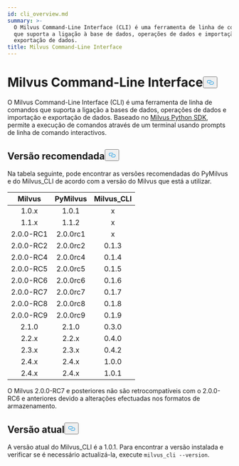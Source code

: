 ```yaml
---
id: cli_overview.md
summary: >-
  O Milvus Command-Line Interface (CLI) é uma ferramenta de linha de comandos
  que suporta a ligação à base de dados, operações de dados e importação e
  exportação de dados.
title: Milvus Command-Line Interface
---
```

<h1 id="Milvus-Command-Line-Interface" class="common-anchor-header">Milvus Command-Line Interface<button data-href="#Milvus-Command-Line-Interface" class="anchor-icon" translate="no">
      <svg translate="no"
        aria-hidden="true"
        focusable="false"
        height="20"
        version="1.1"
        viewBox="0 0 16 16"
        width="16"
      >
        <path
          fill="#0092E4"
          fill-rule="evenodd"
          d="M4 9h1v1H4c-1.5 0-3-1.69-3-3.5S2.55 3 4 3h4c1.45 0 3 1.69 3 3.5 0 1.41-.91 2.72-2 3.25V8.59c.58-.45 1-1.27 1-2.09C10 5.22 8.98 4 8 4H4c-.98 0-2 1.22-2 2.5S3 9 4 9zm9-3h-1v1h1c1 0 2 1.22 2 2.5S13.98 12 13 12H9c-.98 0-2-1.22-2-2.5 0-.83.42-1.64 1-2.09V6.25c-1.09.53-2 1.84-2 3.25C6 11.31 7.55 13 9 13h4c1.45 0 3-1.69 3-3.5S14.5 6 13 6z"
        ></path>
      </svg>
    </button></h1><p>O Milvus Command-Line Interface (CLI) é uma ferramenta de linha de comandos que suporta a ligação a bases de dados, operações de dados e importação e exportação de dados. Baseado no <a href="https://github.com/milvus-io/pymilvus">Milvus Python SDK</a>, permite a execução de comandos através de um terminal usando prompts de linha de comando interactivos.</p>
<h2 id="Recommended-version" class="common-anchor-header">Versão recomendada<button data-href="#Recommended-version" class="anchor-icon" translate="no">
      <svg translate="no"
        aria-hidden="true"
        focusable="false"
        height="20"
        version="1.1"
        viewBox="0 0 16 16"
        width="16"
      >
        <path
          fill="#0092E4"
          fill-rule="evenodd"
          d="M4 9h1v1H4c-1.5 0-3-1.69-3-3.5S2.55 3 4 3h4c1.45 0 3 1.69 3 3.5 0 1.41-.91 2.72-2 3.25V8.59c.58-.45 1-1.27 1-2.09C10 5.22 8.98 4 8 4H4c-.98 0-2 1.22-2 2.5S3 9 4 9zm9-3h-1v1h1c1 0 2 1.22 2 2.5S13.98 12 13 12H9c-.98 0-2-1.22-2-2.5 0-.83.42-1.64 1-2.09V6.25c-1.09.53-2 1.84-2 3.25C6 11.31 7.55 13 9 13h4c1.45 0 3-1.69 3-3.5S14.5 6 13 6z"
        ></path>
      </svg>
    </button></h2><p>Na tabela seguinte, pode encontrar as versões recomendadas do PyMilvus e do Milvus_CLI de acordo com a versão do Milvus que está a utilizar.</p>
<table>
<thead>
<tr><th style="text-align:center">Milvus</th><th style="text-align:center">PyMilvus</th><th style="text-align:center">Milvus_CLI</th></tr>
</thead>
<tbody>
<tr><td style="text-align:center">1.0.x</td><td style="text-align:center">1.0.1</td><td style="text-align:center">x</td></tr>
<tr><td style="text-align:center">1.1.x</td><td style="text-align:center">1.1.2</td><td style="text-align:center">x</td></tr>
<tr><td style="text-align:center">2.0.0-RC1</td><td style="text-align:center">2.0.0rc1</td><td style="text-align:center">x</td></tr>
<tr><td style="text-align:center">2.0.0-RC2</td><td style="text-align:center">2.0.0rc2</td><td style="text-align:center">0.1.3</td></tr>
<tr><td style="text-align:center">2.0.0-RC4</td><td style="text-align:center">2.0.0rc4</td><td style="text-align:center">0.1.4</td></tr>
<tr><td style="text-align:center">2.0.0-RC5</td><td style="text-align:center">2.0.0rc5</td><td style="text-align:center">0.1.5</td></tr>
<tr><td style="text-align:center">2.0.0-RC6</td><td style="text-align:center">2.0.0rc6</td><td style="text-align:center">0.1.6</td></tr>
<tr><td style="text-align:center">2.0.0-RC7</td><td style="text-align:center">2.0.0rc7</td><td style="text-align:center">0.1.7</td></tr>
<tr><td style="text-align:center">2.0.0-RC8</td><td style="text-align:center">2.0.0rc8</td><td style="text-align:center">0.1.8</td></tr>
<tr><td style="text-align:center">2.0.0-RC9</td><td style="text-align:center">2.0.0rc9</td><td style="text-align:center">0.1.9</td></tr>
<tr><td style="text-align:center">2.1.0</td><td style="text-align:center">2.1.0</td><td style="text-align:center">0.3.0</td></tr>
<tr><td style="text-align:center">2.2.x</td><td style="text-align:center">2.2.x</td><td style="text-align:center">0.4.0</td></tr>
<tr><td style="text-align:center">2.3.x</td><td style="text-align:center">2.3.x</td><td style="text-align:center">0.4.2</td></tr>
<tr><td style="text-align:center">2.4.x</td><td style="text-align:center">2.4.x</td><td style="text-align:center">1.0.0</td></tr>
<tr><td style="text-align:center">2.4.x</td><td style="text-align:center">2.4.x</td><td style="text-align:center">1.0.1</td></tr>
</tbody>
</table>
<div class="alert note">O Milvus 2.0.0-RC7 e posteriores não são retrocompatíveis com o 2.0.0-RC6 e anteriores devido a alterações efectuadas nos formatos de armazenamento.</div>
<h2 id="Current-version" class="common-anchor-header">Versão atual<button data-href="#Current-version" class="anchor-icon" translate="no">
      <svg translate="no"
        aria-hidden="true"
        focusable="false"
        height="20"
        version="1.1"
        viewBox="0 0 16 16"
        width="16"
      >
        <path
          fill="#0092E4"
          fill-rule="evenodd"
          d="M4 9h1v1H4c-1.5 0-3-1.69-3-3.5S2.55 3 4 3h4c1.45 0 3 1.69 3 3.5 0 1.41-.91 2.72-2 3.25V8.59c.58-.45 1-1.27 1-2.09C10 5.22 8.98 4 8 4H4c-.98 0-2 1.22-2 2.5S3 9 4 9zm9-3h-1v1h1c1 0 2 1.22 2 2.5S13.98 12 13 12H9c-.98 0-2-1.22-2-2.5 0-.83.42-1.64 1-2.09V6.25c-1.09.53-2 1.84-2 3.25C6 11.31 7.55 13 9 13h4c1.45 0 3-1.69 3-3.5S14.5 6 13 6z"
        ></path>
      </svg>
    </button></h2><p>A versão atual do Milvus_CLI é a 1.0.1. Para encontrar a versão instalada e verificar se é necessário actualizá-la, execute <code translate="no">milvus_cli --version</code>.</p>
